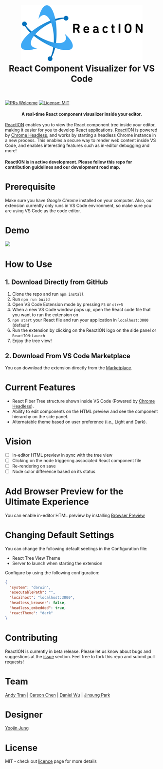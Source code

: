 <h1 align="center">
  <br>
    <img src="https://github.com/jsliapark/ReactION/blob/staging/resources/Text_2.png?raw=true" alt="logo" width="400">
  <br>
  React Component Visualizer for VS Code
  <br>
  <br>
</h1>

[![PRs Welcome](https://img.shields.io/badge/PRs-welcome-brightgreen.svg)](https://github.com/ReactION-js/ReactION/pulls) 
[![License: MIT](https://img.shields.io/badge/License-MIT-yellow.svg)](https://github.com/ReactION-js/ReactION/LICENSE)

<h4 align="center">A real-time React component visualizer inside your editor.</h4>

[ReactION](https://github.com/ReactION-js/ReactION/) enables you to view the React component tree inside your editor, making it easier for you to develop React applications. [ReactION](https://github.com/ReactION-js/ReactION/) is powered by [Chrome Headless](https://developers.google.com/web/updates/2017/04/headless-chrome), and works by starting a headless Chrome instance in a new process. This enables a secure way to render web content inside VS Code, and enables interesting features such as in-editor debugging and more!

#### ReactION is in active development. Please follow this repo for contribution guidelines and our development road map.

# Prerequisite
Make sure you have *Google Chrome* installed on your computer. Also, our extension currently only runs in VS Code environment, so make sure you are using VS Code as the code editor.

# Demo
![](src/Demo.gif)

# How to Use 
## 1. Download Directly from GitHub
1. Clone the repo and run ```npm install```
2. Run ```npm run build ```
3. Open VS Code Extension mode by pressing ```F5``` or ```ctr+5```
4. When a new VS Code window pops up, open the React code file that you want to run the extension on
5. ```npm start``` your React file and run your application in ```localhost:3000``` (default) 
6. Run the extension by clicking on the ReactION logo on the side panel or ```ReactION:Launch```
7. Enjoy the tree view!

## 2. Download From VS Code Marketplace
You can download the extension directly from the [Marketplace](https://marketplace.visualstudio.com/items?itemName=ReactION-js.ReactION).

# Current Features  
- React Fiber Tree structure shown inside VS Code (Powered by [Chrome Headless](https://developers.google.com/web/updates/2017/04/headless-chrome)).
- Ability to edit components on the HTML preview and see the component hierarchy on the side panel.
- Alternatable theme based on user preference (i.e., Light and Dark).

# Vision
- [ ] In-editor HTML preview in sync with the tree view
- [ ] Clicking on the node triggering associated React component file
- [ ] Re-rendering on save
- [ ] Node color difference based on its status

# Add Browser Preview for the Ultimate Experience  
You can enable in-editor HTML preview by installing [Browser Preview](https://marketplace.visualstudio.com/items?itemName=auchenberg.vscode-browser-preview)

# Changing Default Settings  
You can change the following default seetings in the Configuration file:
- React Tree View Theme
- Server to launch when starting the extension

Configure by using the following configuration:


```json
{
  "system": "darwin",
  "executablePath": "",
  "localhost": "localhost:3000",
  "headless_browser": false,
  "headless_embedded": true,
  "reactTheme": "dark"
}
```

# Contributing  
ReactION is currently in beta release. Please let us know about bugs and suggestions at the [issue](https://github.com/ReactION-js/ReactION/issues) section.  Feel free to fork this repo and submit pull requests! 

# Team  
[Andy Tran](http://github.com/andyxtran) |
[Carson Chen](http://github.com/CarsonCYChen) |
[Daniel Wu](http://github.com/wdanni) |
[Jinsung Park](http://github.com/jsliapark) 

# Designer  
[Yoojin Jung](https://github.com/jsliapark/ReactION/blob/staging/resources/Text_2.png)

# License  
MIT - check out [licence](https://github.com/ReactION-js/ReactION/LICENSE) page for more details

